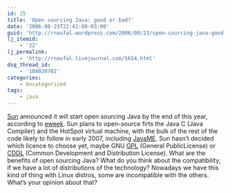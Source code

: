 ```yaml
---
id: 25
title: 'Open sourcing Java: good or bad?'
date: '2006-08-23T22:41:00-03:00'
guid: 'http://rnaufal.wordpress.com/2006/08/23/open-sourcing-java-good-or-bad/'
lj_itemid:
    - '22'
lj_permalink:
    - 'http://rnaufal.livejournal.com/5654.html'
dsq_thread_id:
    - '108020702'
categories:
    - Uncategorized
tags:
    - java
---
```


[Sun](http://www.sun.com) announced it will start open sourcing Java by the end of this year, according to [eweek](http://www.eweek.com/article2/0,1895,2003567,00.asp). Sun plans to open-source firts the Java C (Java Compiler) and the HotSpot virtual machine, with the bulk of the rest of the code likely to follow in early 2007, including [JavaME](http://java.sun.com/javame/index.jsp). Sun hasn’t decided which licence to choose yet, maybe GNU [GPL](http://www.gnu.org/copyleft/gpl.html) (General PublicLicense) or [CDDL](http://www.sun.com/cddl/) (Common Development and Distribution License). What are the benefits of open sourcing Java? What do you think about the compatibility, if we have a lot of distributions of the technology? Nowadays we have this kind of thing with Linux distros, some are incompatible with the others. What’s your opinion about that?